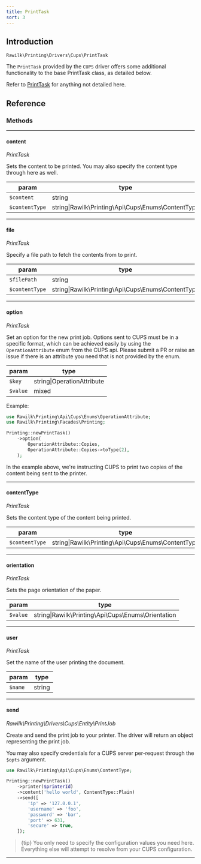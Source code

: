 ```yaml
---
title: PrintTask
sort: 3
---
```


## Introduction

`Rawilk\Printing\Drivers\Cups\PrintTask`

The `PrintTask` provided by the `CUPS` driver offers some additional functionality to the base PrintTask class, as detailed below.

Refer to [PrintTask](/docs/laravel-printing/{version}/basic-usage/print-tasks) for anything not detailed here.

## Reference

### Methods
<hr>

#### content

_PrintTask_

Sets the content to be printed. You may also specify the content type through here as well.

| param | type                                               | default          |
| --- |----------------------------------------------------|------------------|
| `$content` | string                                             |                  |
| `$contentType` | string\|Rawilk\Printing\Api\Cups\Enums\ContentType | ContentType::Pdf |

<hr>

#### file

_PrintTask_

Specify a file path to fetch the contents from to print.

| param          | type                                               | default          |
|----------------|----------------------------------------------------|------------------|
| `$filePath`    | string                                             |                  |
| `$contentType` | string\|Rawilk\Printing\Api\Cups\Enums\ContentType | ContentType::Pdf |

<hr>

#### option

_PrintTask_

Set an option for the new print job. Options sent to CUPS must be in a specific format, which can be achieved easily by using the `OperationAttribute` enum from the CUPS api. Please submit a PR or raise an issue if there is an attribute you need that is not provided by the enum.

| param | type |
| --- | --- |
| `$key` | string\|OperationAttribute |
| `$value` | mixed |

Example:

```php
use Rawilk\Printing\Api\Cups\Enums\OperationAttribute;
use Rawilk\Printing\Facades\Printing;

Printing::newPrintTask()
    ->option(
        OperationAttribute::Copies,
        OperationAttribute::Copies->toType(2),
    );
```

In the example above, we're instructing CUPS to print two copies of the content being sent to the printer.

<hr>

#### contentType

_PrintTask_

Sets the content type of the content being printed.

| param | type | 
| --- | --- |
| `$contentType` | string\|Rawilk\Printing\Api\Cups\Enums\ContentType |

<hr>

#### orientation

_PrintTask_

Sets the page orientation of the paper.

| param | type |
| --- | --- |
| `$value` | string\|Rawilk\Printing\Api\Cups\Enums\Orientation |

<hr>

#### user

_PrintTask_

Set the name of the user printing the document.

| param | type |
| --- | --- |
| `$name` | string |

<hr>

#### send

_Rawilk\Printing\Drivers\Cups\Entity\PrintJob_

Create and send the print job to your printer. The driver will return an object representing the print job.

You may also specify credentials for a CUPS server per-request through the `$opts` argument.

```php
use Rawilk\Printing\Api\Cups\Enums\ContentType;

Printing::newPrintTask()
    ->printer($printerId)
    ->content('hello world', ContentType::Plain)
    ->send([
        'ip' => '127.0.0.1',
        'username' => 'foo',
        'password' => 'bar',
        'port' => 631,
        'secure' => true,
    ]);
```

> {tip} You only need to specify the configuration values you need here. Everything else will attempt to resolve from your CUPS configuration.

<hr>
